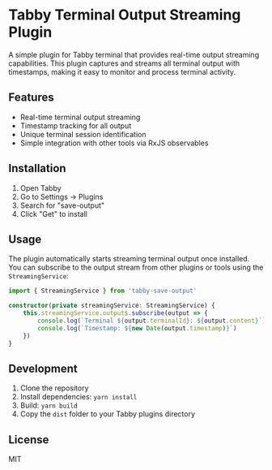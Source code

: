 # Tabby Terminal Output Streaming Plugin

A simple plugin for Tabby terminal that provides real-time output streaming capabilities. This plugin captures and streams all terminal output with timestamps, making it easy to monitor and process terminal activity.

## Features

- Real-time terminal output streaming
- Timestamp tracking for all output
- Unique terminal session identification
- Simple integration with other tools via RxJS observables

## Installation

1. Open Tabby
2. Go to Settings → Plugins
3. Search for "save-output"
4. Click "Get" to install

## Usage

The plugin automatically starts streaming terminal output once installed. You can subscribe to the output stream from other plugins or tools using the `StreamingService`:

```typescript
import { StreamingService } from 'tabby-save-output'

constructor(private streamingService: StreamingService) {
    this.streamingService.output$.subscribe(output => {
        console.log(`Terminal ${output.terminalId}: ${output.content}`)
        console.log(`Timestamp: ${new Date(output.timestamp)}`)
    })
}
```

## Development

1. Clone the repository
2. Install dependencies: `yarn install`
3. Build: `yarn build`
4. Copy the `dist` folder to your Tabby plugins directory

## License

MIT
